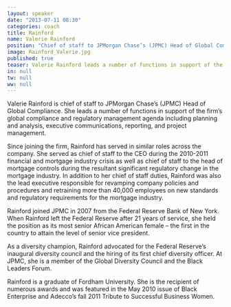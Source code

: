```yaml
---
layout: speaker
date: "2013-07-11 08:30"
categories: coach
title: Rainford
name: Valerie Rainford
position: "Chief of staff to JPMorgan Chase’s (JPMC) Head of Global Compliance"
image: Rainford_Valerie.jpg
published: true
teaser: Valerie Rainford leads a number of functions in support of the firm’s global compliance and regulatory management agenda including planning and analysis, executive communications, reporting, and project management.
in: null
tw: null
ww: null
---
```

Valerie Rainford is chief of staff to JPMorgan Chase’s (JPMC) Head of Global Compliance. She leads a number of functions in support of the firm’s global compliance and regulatory management agenda including planning and analysis, executive communications, reporting, and project management.

Since joining the firm, Rainford has served in similar roles across the company. She served as chief of staff to the CEO during the 2010-2011 financial and mortgage industry crisis as well as chief of staff to the head of mortgage controls during the resultant significant regulatory change in the mortgage industry. In addition to her chief of staff duties, Rainford was also the lead executive responsible for revamping company policies and procedures and retraining more than 40,000 employees on new standards and regulatory requirements for the mortgage industry.

Rainford joined JPMC in 2007 from the Federal Reserve Bank of New York. When Rainford left the Federal Reserve after 21 years of service, she held the position as its most senior African American female – the first in the country to attain the level of senior vice president.

As a diversity champion, Rainford advocated for the Federal Reserve’s inaugural diversity council and the hiring of its first chief diversity officer. At JPMC, she is a member of the Global Diversity Council and the Black Leaders Forum.

Rainford is a graduate of Fordham University. She is the recipient of numerous awards and was featured in the May 2010 issue of Black Enterprise and Adecco’s fall 2011 Tribute to Successful Business Women. 

